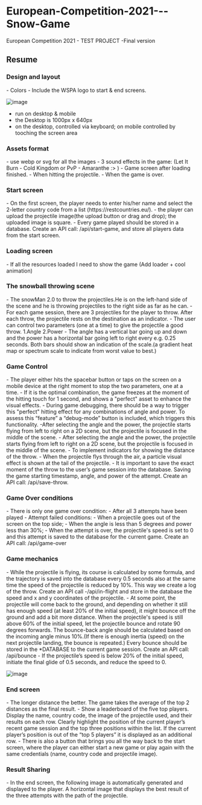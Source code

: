 # European-Competition-2021---Snow-Game
European Competition 2021 - TEST PROJECT -Final version

<h2>Resume</h2>

<h3>Design and layout</h3>
- Colors
- Include the WSPA logo to start & end screens.

![image](https://user-images.githubusercontent.com/82625479/213872246-18930c8c-03d2-42d2-949c-f19cd1675ee3.png)

- run on desktop & mobile
- the Desktop is 1000px x 640px
- on the desktop, controlled via keyboard; on mobile controlled by tooching the screen area

<h3>Assets format</h3>
- use webp or svg for all the images
- 3 sound effects in the game: (Let It Burn - Cold Kingdom or  PvP - Amaranthe :> )
    - Game screen after loading finished.
    - When hitting the projectile.
    - When the game is over.
    
 <h3>Start screen</h3>
- On the first screen, the player needs to enter his/her name and select the 2-letter country code from a list (https://restcountries.eu/).
- the player can upload the projectile image(the upload button or drag and drop); the uploaded image is square.
- Every game played should be stored in a database. Create an API call: /api/start-game, and store all players data from the start screen.

<h3>Loading screen</h3>
- If all the resources loaded I need to show the game (Add loader + cool animation)

<h3>The snowball throwing scene</h3>
- The snowMan 2.0 to throw the projectiles.He is on the left-hand side of the scene and he is throwing projectiles to the right side as far as he can.
- For each game session, there are 3 projectiles for the player to throw. After each throw, the projectile rests on the destination as an indicator. 
- The user can control two parameters (one at a time) to give the projectile a good throw.
    1.Angle
    2.Power
- The angle has a vertical bar going up and down and the power has a horizontal bar going left to right every e.g. 0.25 seconds. Both bars should show an indication of the scale.(a gradient heat map or spectrum scale to indicate from worst value to best.)

<h3>Game Control</h3>
- The player either hits the spacebar button or taps on the screen on a mobile device at the right moment to stop the two parameters, one at a time.
- If it is the optimal combination, the game freezes at the moment of the hitting touch for 1 second, and shows a "perfect" asset to enhance the visual effects.
- During game debugging, there should be a way
to trigger this "perfect" hitting effect for any combinations of angle and power. To assess this “feature” a “debug-mode” button is included, which triggers this functionality.
-After selecting the angle and the power, the projectile starts flying from left to right on a 2D scene, but the projectile is focused in the middle of the scene.
- After selecting the angle and the power, the projectile starts flying from left to right on a 2D scene, but the projectile is focused in the middle of the scene.
- To implement indicators for showing the distance of the throw.
- When the projectile flys through the air, a particle visual effect is shown at the tail of the projectile.
- It is important to save the exact moment of the throw to the user’s game session into the database. Saving the game starting timestamp, angle, and power of the attempt. Create an API call: /api/save-throw.

<h3>Game Over conditions</h3>
- There is only one game over condition:
    - After all 3 attempts have been played
- Attempt failed conditions:
    - When a projectile goes out of the screen on the top side;
    - When the angle is less than 5 degrees and power less than 30%;
- When the attempt is over, the projectile's speed is set to 0 and this attempt is saved to the database for the current game. Create an API call: /api/game-over

<h3>Game mechanics</h3>
- While the projectile is flying, its course is calculated by some formula, and the trajectory is saved into the database every 0.5 seconds also at the same time the speed of the projectile is reduced by 10%. This way we create a log of the throw. Create an API call -/api/in-flight and store in the database the speed and x and y coordinates of the projectile.
- At some point, the projectile will come back to the ground, and depending on whether it still has enough speed (at least 20% of the initial speed), it might bounce off the ground and add a bit more distance. When the projectile's speed is still above 60% of the initial speed, let the projectile bounce and rotate 90 degrees forwards. The bounce-back angle should be calculated based on the incoming angle minus 10%.(If there is enough inertia (speed) on the next projectile landing, the bounce is repeated.) Every bounce should be stored in the *DATABASE to the current game session. Create an API call: /api/bounce
- If the projectile’s speed is below 20% of the initial speed, initiate the final glide of 0.5 seconds, and reduce the speed to 0.

![image](https://user-images.githubusercontent.com/82625479/213885392-0154d478-d789-4b95-946f-5ba971864146.png)


<h3>End screen</h3>
- The longer distance the better. The game takes the average of the top 2 distances as the final result.
- Show a leaderboard of the five top players. Display the name, country code, the image of the projectile used, and their results on each row.
Clearly highlight the position of the current player’s recent game session and the top
three positions within the list. If the current player’s position is out of the “top 5 players” it is displayed as an additional row.
- There is also a button that brings you all the way back to the start screen, where the player can either start a new game or play again with the same credentials (name, country code and projectile image).

<h3>Result Sharing</h3>
- In the end screen, the following image is automatically generated and displayed to the player. A horizontal image that displays the best result of the three attempts with the path of the projectile.

